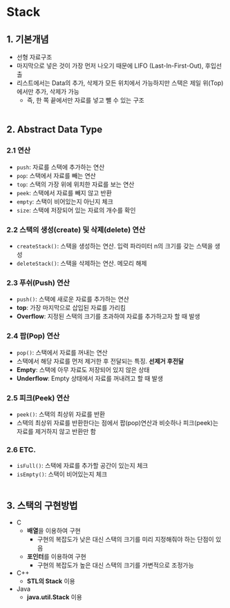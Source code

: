 # Stack

## 1. 기본개념

- 선형 자료구조
- 마지막으로 넣은 것이 가장 먼저 나오기 때문에 LIFO (Last-In-First-Out), 후입선출
- 리스트에서는 Data의 추가, 삭제가 모든 위치에서 가능하지만 스택은 제일 위(Top)에서만 추가, 삭제가 가능
    + 즉, 한 쪽 끝에서만 자료를 넣고 뺄 수 있는 구조<br><br>
    
## 2. Abstract Data Type

### 2.1 연산
- `push`: 자료를 스택에 추가하는 연산
- `pop`: 스택에서 자료를 빼는 연산
- `top`: 스택의 가장 위에 위치한 자료를 보는 연산
- `peek`: 스택에서 자료를 빼지 않고 반환
- `empty`: 스택이 비어있는지 아닌지 체크
- `size`: 스택에 저장되어 있는 자료의 개수를 확인

### 2.2 스택의 생성(create) 및 삭제(delete) 연산
- `createStack()`: 스택을 생성하는 연산. 입력 파라미터 n의 크기를 갖는 스택을 생성
- `deleteStack()`: 스택을 삭제하는 연산. 메모리 해제

### 2.3 푸쉬(Push) 연산
- `push()`: 스택에 새로운 자료를 추가하는 연산
- **top**: 가장 마지막으로 삽입된 자료를 가리킴
- **Overflow**: 지정된 스택의 크기를 초과하여 자료를 추가하고자 할 때 발생

### 2.4 팝(Pop) 연산
- `pop()`: 스택에서 자료를 꺼내는 연산
- 스택에서 해당 자료를 먼저 제거한 후 전달되는 특징. **선제거 후전달**
- **Empty**: 스택에 아무 자료도 저장되어 있지 않은 상태
- **Underflow**: Empty 상태에서 자료를 꺼내려고 할 때 발생

### 2.5 피크(Peek) 연산
- `peek()`: 스택의 최상위 자료를 반환
- 스택의 최상위 자료를 반환한다는 점에서 팝(pop)연산과 비슷하나 피크(peek)는 자료를 제거하지 않고 반환만 함

### 2.6 ETC.
- `isFull()`: 스택에 자료를 추가할 공간이 있는지 체크
- `isEmpty()`: 스택이 비어있는지 체크<br><br>

## 3. 스택의 구현방법
- C
    + **배열**을 이용하여 구현
        - 구현의 복잡도가 낮은 대신 스택의 크기를 미리 지정해줘야 하는 단점이 있음
    + **포인터**를 이용하여 구현
        - 구현의 복잡도가 높은 대신 스택의 크기를 가변적으로 조정가능
- C++
    + **STL의 Stack** 이용
- Java
    + **java.util.Stack** 이용
